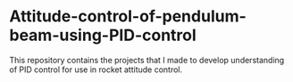 # Attitude-control-of-pendulum-beam-using-PID-control

This repository contains the projects that I made to develop understanding of PID control for use in rocket attitude control.
